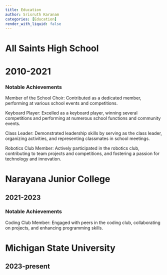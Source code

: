```yaml
---
title: Education 
author: Srisruth Karanam
categories: [Education]
render_with_liquid: false
---
```


# All Saints High School
# 2010-2021
### Notable Achievements

Member of the School Choir: Contributed as a dedicated member, performing at various school events and competitions.

Keyboard Player: Excelled as a keyboard player, winning several competitions and performing at numerous school functions and community events.

Class Leader: Demonstrated leadership skills by serving as the class leader, organizing activities, and representing classmates in school meetings.

Robotics Club Member: Actively participated in the robotics club, contributing to team projects and competitions, and fostering a passion for technology and innovation.

# Narayana Junior College 
## 2021-2023
### Notable Achievements

Coding Club Member: Engaged with peers in the coding club, collaborating on projects, and enhancing programming skills.

# Michigan State University 
## 2023-present
